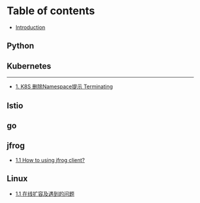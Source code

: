 # Table of contents

* [Introduction](README.md)

## Python

## Kubernetes

---

* [1. K8S 删除Namespace提示 Terminating](1.-k8s-shan-chu-namespace-ti-shi-terminating.md)

## Istio

## go

## jfrog

* [1.1 How to using jfrog client?](jfrog/1.1-how-to-using-jfrog-client.md)

## Linux

* [1.1 在线扩容及遇到的问题](linux/1.1-zai-xian-kuo-rong-ji-yu-dao-de-wen-ti.md)

